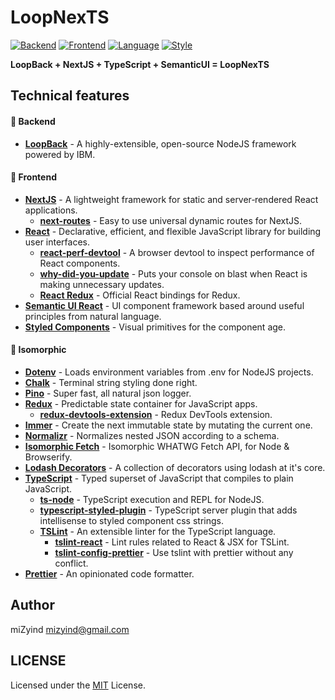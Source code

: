 # LoopNexTS

[![Backend](https://img.shields.io/badge/Backend-LoopBack%204-orange.svg?style=flat-square)](https://loopback.io)
[![Frontend](https://img.shields.io/badge/Frontend-NextJS%208-008BB8.svg?style=flat-square)](https://nextjs.org)
[![Language](https://img.shields.io/badge/Language-TypeScript-blue.svg?style=flat-square)](https://www.typescriptlang.org)
[![Style](https://img.shields.io/badge/Style-Semantic_UI-yellowgreen.svg?style=flat-square)](https://semantic-ui.com)

**LoopBack + NextJS + TypeScript + SemanticUI = LoopNexTS**

## Technical features

#### 🌆 Backend

- **[LoopBack](https://loopback.io)** - A highly-extensible, open-source NodeJS framework powered by IBM.

#### 🌁 Frontend

- **[NextJS](https://nextjs.org)** - A lightweight framework for static and server‑rendered React applications.
  - **[next-routes](https://github.com/fridays/next-routes)** - Easy to use universal dynamic routes for NextJS.
- **[React](https://reactjs.org)** - Declarative, efficient, and flexible JavaScript library for building user interfaces.
  - **[react-perf-devtool](https://github.com/nitin42/react-perf-devtool)** - A browser devtool to inspect performance of React components.
  - **[why-did-you-update](https://github.com/maicki/why-did-you-update)** - Puts your console on blast when React is making unnecessary updates.
  - **[React Redux](https://github.com/reactjs/react-redux)** - Official React bindings for Redux.
- **[Semantic UI React](https://react.semantic-ui.com)** - UI component framework based around useful principles from natural language.
- **[Styled Components](https://www.styled-components.com)** - Visual primitives for the component age.

#### 🌌 Isomorphic

- **[Dotenv](https://github.com/motdotla/dotenv)** - Loads environment variables from .env for NodeJS projects.
- **[Chalk](https://github.com/chalk/chalk)** - Terminal string styling done right.
- **[Pino](https://getpino.io)** - Super fast, all natural json logger.
- **[Redux](https://github.com/reactjs/redux)** - Predictable state container for JavaScript apps.
  - **[redux-devtools-extension](https://github.com/zalmoxisus/redux-devtools-extension)** - Redux DevTools extension.
- **[Immer](https://github.com/mweststrate/immer)** - Create the next immutable state by mutating the current one.
- **[Normalizr](https://github.com/paularmstrong/normalizr)** - Normalizes nested JSON according to a schema.
- **[Isomorphic Fetch](https://github.com/matthew-andrews/isomorphic-fetch)** - Isomorphic WHATWG Fetch API, for Node & Browserify.
- **[Lodash Decorators](https://steelsojka.github.io/lodash-decorators)** - A collection of decorators using lodash at it's core.
- **[TypeScript](https://www.typescriptlang.org)** - Typed superset of JavaScript that compiles to plain JavaScript.
  - **[ts-node](https://github.com/TypeStrong/ts-node)** - TypeScript execution and REPL for NodeJS.
  - **[typescript-styled-plugin](https://github.com/Microsoft/typescript-styled-plugin)** - TypeScript server plugin that adds intellisense to styled component css strings.
  - **[TSLint](https://palantir.github.io/tslint)** - An extensible linter for the TypeScript language.
    - **[tslint-react](https://github.com/palantir/tslint-react)** - Lint rules related to React & JSX for TSLint.
    - **[tslint-config-prettier](https://github.com/prettier/tslint-config-prettier)** - Use tslint with prettier without any conflict.
- **[Prettier](https://prettier.io)** - An opinionated code formatter.

## Author

miZyind <mizyind@gmail.com>

## LICENSE

Licensed under the [MIT](LICENSE) License.
